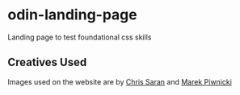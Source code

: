 # odin-landing-page
Landing page to test foundational css skills

## Creatives Used

Images used on the website are by [Chris Saran](https://unsplash.com/@shotby__chris) and [Marek Piwnicki](https://unsplash.com/@marekpiwnicki)